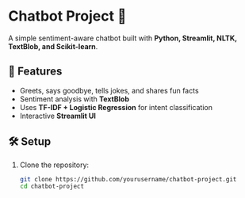 # Chatbot Project 🤖

A simple sentiment-aware chatbot built with **Python, Streamlit, NLTK, TextBlob, and Scikit-learn**.

## 🚀 Features
- Greets, says goodbye, tells jokes, and shares fun facts
- Sentiment analysis with **TextBlob**
- Uses **TF-IDF + Logistic Regression** for intent classification
- Interactive **Streamlit UI**

## 🛠 Setup

1. Clone the repository:
   ```bash
   git clone https://github.com/yourusername/chatbot-project.git
   cd chatbot-project
